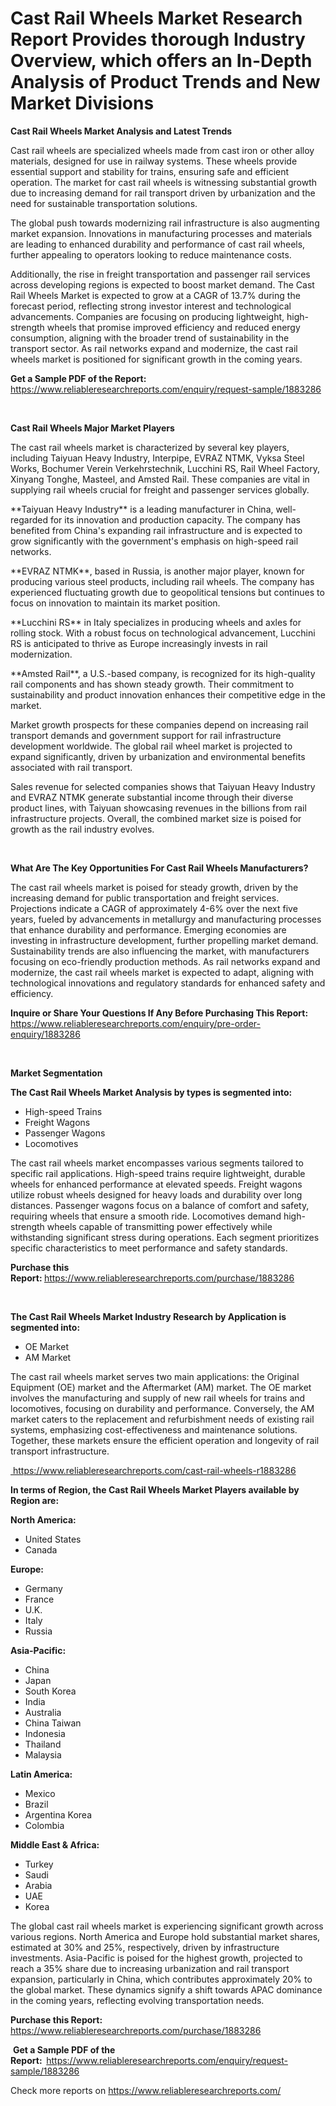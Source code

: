 <p><h1>Cast Rail Wheels Market Research Report Provides thorough Industry Overview, which offers an In-Depth Analysis of Product Trends and New Market Divisions</h1></p><p><strong>Cast Rail Wheels Market Analysis and Latest Trends</strong></p>
<p><p>Cast rail wheels are specialized wheels made from cast iron or other alloy materials, designed for use in railway systems. These wheels provide essential support and stability for trains, ensuring safe and efficient operation. The market for cast rail wheels is witnessing substantial growth due to increasing demand for rail transport driven by urbanization and the need for sustainable transportation solutions. </p><p>The global push towards modernizing rail infrastructure is also augmenting market expansion. Innovations in manufacturing processes and materials are leading to enhanced durability and performance of cast rail wheels, further appealing to operators looking to reduce maintenance costs. </p><p>Additionally, the rise in freight transportation and passenger rail services across developing regions is expected to boost market demand. The Cast Rail Wheels Market is expected to grow at a CAGR of 13.7% during the forecast period, reflecting strong investor interest and technological advancements. Companies are focusing on producing lightweight, high-strength wheels that promise improved efficiency and reduced energy consumption, aligning with the broader trend of sustainability in the transport sector. As rail networks expand and modernize, the cast rail wheels market is positioned for significant growth in the coming years.</p></p>
<p><strong>Get a Sample PDF of the Report:&nbsp;</strong> <a href="https://www.reliableresearchreports.com/enquiry/request-sample/1883286?utm_campaign=2876&utm_medium=2&utm_source=Github&utm_content=ia&utm_term=01032025&utm_id=cast-rail-wheels">https://www.reliableresearchreports.com/enquiry/request-sample/1883286</a></p>
<p>&nbsp;</p>
<p><strong>Cast Rail Wheels Major Market Players</strong></p>
<p><p>The cast rail wheels market is characterized by several key players, including Taiyuan Heavy Industry, Interpipe, EVRAZ NTMK, Vyksa Steel Works, Bochumer Verein Verkehrstechnik, Lucchini RS, Rail Wheel Factory, Xinyang Tonghe, Masteel, and Amsted Rail. These companies are vital in supplying rail wheels crucial for freight and passenger services globally.</p><p>**Taiyuan Heavy Industry** is a leading manufacturer in China, well-regarded for its innovation and production capacity. The company has benefited from China's expanding rail infrastructure and is expected to grow significantly with the government's emphasis on high-speed rail networks.</p><p>**EVRAZ NTMK**, based in Russia, is another major player, known for producing various steel products, including rail wheels. The company has experienced fluctuating growth due to geopolitical tensions but continues to focus on innovation to maintain its market position.</p><p>**Lucchini RS** in Italy specializes in producing wheels and axles for rolling stock. With a robust focus on technological advancement, Lucchini RS is anticipated to thrive as Europe increasingly invests in rail modernization.</p><p>**Amsted Rail**, a U.S.-based company, is recognized for its high-quality rail components and has shown steady growth. Their commitment to sustainability and product innovation enhances their competitive edge in the market.</p><p>Market growth prospects for these companies depend on increasing rail transport demands and government support for rail infrastructure development worldwide. The global rail wheel market is projected to expand significantly, driven by urbanization and environmental benefits associated with rail transport.</p><p>Sales revenue for selected companies shows that Taiyuan Heavy Industry and EVRAZ NTMK generate substantial income through their diverse product lines, with Taiyuan showcasing revenues in the billions from rail infrastructure projects. Overall, the combined market size is poised for growth as the rail industry evolves.</p></p>
<p>&nbsp;</p>
<p><strong>What Are The Key Opportunities For Cast Rail Wheels Manufacturers?</strong></p>
<p><p>The cast rail wheels market is poised for steady growth, driven by the increasing demand for public transportation and freight services. Projections indicate a CAGR of approximately 4-6% over the next five years, fueled by advancements in metallurgy and manufacturing processes that enhance durability and performance. Emerging economies are investing in infrastructure development, further propelling market demand. Sustainability trends are also influencing the market, with manufacturers focusing on eco-friendly production methods. As rail networks expand and modernize, the cast rail wheels market is expected to adapt, aligning with technological innovations and regulatory standards for enhanced safety and efficiency.</p></p>
<p><strong>Inquire or Share Your Questions If Any Before Purchasing This Report:</strong> <a href="https://www.reliableresearchreports.com/enquiry/pre-order-enquiry/1883286?utm_campaign=2876&utm_medium=2&utm_source=Github&utm_content=ia&utm_term=01032025&utm_id=cast-rail-wheels">https://www.reliableresearchreports.com/enquiry/pre-order-enquiry/1883286</a></p>
<p>&nbsp;</p>
<p><strong>Market Segmentation</strong></p>
<p><strong>The Cast Rail Wheels Market Analysis by types is segmented into:</strong></p>
<p><ul><li>High-speed Trains</li><li>Freight Wagons</li><li>Passenger Wagons</li><li>Locomotives</li></ul></p>
<p><p>The cast rail wheels market encompasses various segments tailored to specific rail applications. High-speed trains require lightweight, durable wheels for enhanced performance at elevated speeds. Freight wagons utilize robust wheels designed for heavy loads and durability over long distances. Passenger wagons focus on a balance of comfort and safety, requiring wheels that ensure a smooth ride. Locomotives demand high-strength wheels capable of transmitting power effectively while withstanding significant stress during operations. Each segment prioritizes specific characteristics to meet performance and safety standards.</p></p>
<p><strong>Purchase this Report:&nbsp;</strong><a href="https://www.reliableresearchreports.com/purchase/1883286?utm_campaign=2876&utm_medium=2&utm_source=Github&utm_content=ia&utm_term=01032025&utm_id=cast-rail-wheels">https://www.reliableresearchreports.com/purchase/1883286</a></p>
<p>&nbsp;</p>
<p><strong>The Cast Rail Wheels Market Industry Research by Application is segmented into:</strong></p>
<p><ul><li>OE Market</li><li>AM Market</li></ul></p>
<p><p>The cast rail wheels market serves two main applications: the Original Equipment (OE) market and the Aftermarket (AM) market. The OE market involves the manufacturing and supply of new rail wheels for trains and locomotives, focusing on durability and performance. Conversely, the AM market caters to the replacement and refurbishment needs of existing rail systems, emphasizing cost-effectiveness and maintenance solutions. Together, these markets ensure the efficient operation and longevity of rail transport infrastructure.</p></p>
<p><a href="https://www.reliableresearchreports.com/cast-rail-wheels-r1883286?utm_campaign=2876&utm_medium=2&utm_source=Github&utm_content=ia&utm_term=01032025&utm_id=cast-rail-wheels">&nbsp;https://www.reliableresearchreports.com/cast-rail-wheels-r1883286</a></p>
<p><strong>In terms of Region, the Cast Rail Wheels Market Players available by Region are:</strong></p>
<p>
    <p> <strong> North America: </strong>
        <ul>
            <li>United States</li>
            <li>Canada</li>
        </ul>
        </p> 
    <p> <strong> Europe: </strong>
        <ul>
            <li>Germany</li>
            <li>France</li>
            <li>U.K.</li>
            <li>Italy</li>
            <li>Russia</li>
        </ul>
        </p> 
    <p> <strong> Asia-Pacific: </strong>
        <ul>
            <li>China</li>
            <li>Japan</li>
            <li>South Korea</li>
            <li>India</li>
            <li>Australia</li>
            <li>China Taiwan</li>
            <li>Indonesia</li>
            <li>Thailand</li>
            <li>Malaysia</li>
        </ul>
        </p> 
    <p> <strong> Latin America: </strong>
        <ul>
            <li>Mexico</li>
            <li>Brazil</li>
            <li>Argentina Korea</li>
            <li>Colombia</li>
        </ul>
        </p> 
    <p> <strong> Middle East & Africa: </strong>
        <ul>
            <li>Turkey</li>
            <li>Saudi</li>
            <li>Arabia</li>
            <li>UAE</li>
            <li>Korea</li>
        </ul>
    </p>
    </p>
<p><p>The global cast rail wheels market is experiencing significant growth across various regions. North America and Europe hold substantial market shares, estimated at 30% and 25%, respectively, driven by infrastructure investments. Asia-Pacific is poised for the highest growth, projected to reach a 35% share due to increasing urbanization and rail transport expansion, particularly in China, which contributes approximately 20% to the global market. These dynamics signify a shift towards APAC dominance in the coming years, reflecting evolving transportation needs.</p></p>
<p><strong>Purchase this Report: </strong><a href="https://www.reliableresearchreports.com/purchase/1883286?utm_campaign=2876&utm_medium=2&utm_source=Github&utm_content=ia&utm_term=01032025&utm_id=cast-rail-wheels">https://www.reliableresearchreports.com/purchase/1883286</a></p>
<p>&nbsp;<strong>Get a Sample PDF of the Report:&nbsp;&nbsp;</strong><a href="https://www.reliableresearchreports.com/enquiry/request-sample/1883286?utm_campaign=2876&utm_medium=2&utm_source=Github&utm_content=ia&utm_term=01032025&utm_id=cast-rail-wheels">https://www.reliableresearchreports.com/enquiry/request-sample/1883286</a></p>
<p><strong></strong></p>
<p>Check more reports on <a href="https://www.reliableresearchreports.com/?utm_campaign=2876&utm_medium=2&utm_source=Github&utm_content=ia&utm_term=01032025&utm_id=cast-rail-wheels">https://www.reliableresearchreports.com/</a></p>